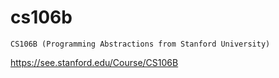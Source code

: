 # cs106b

	CS106B (Programming Abstractions from Stanford University)
https://see.stanford.edu/Course/CS106B
